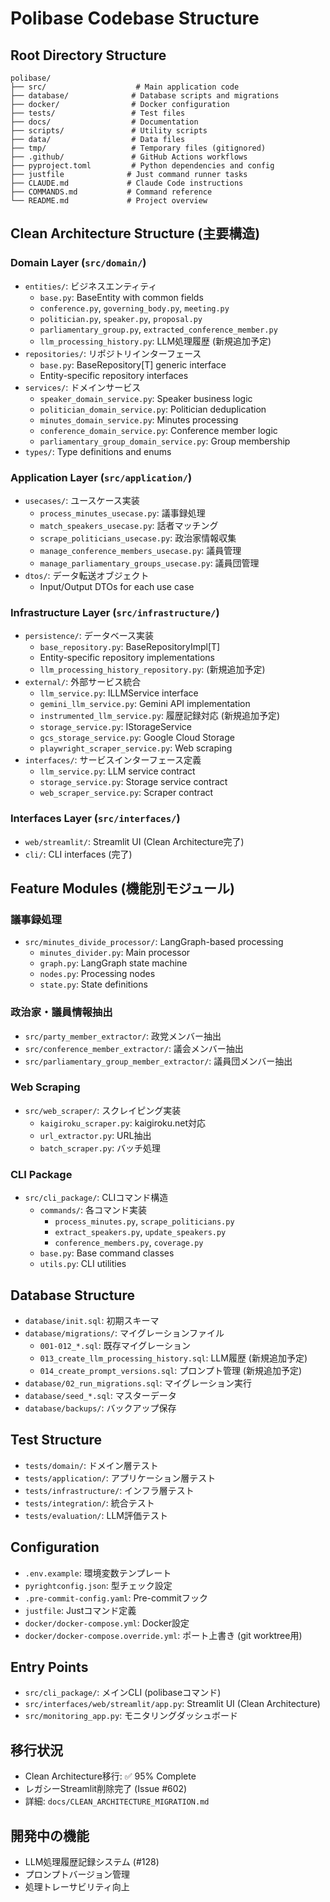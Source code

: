 # Polibase Codebase Structure

## Root Directory Structure
```
polibase/
├── src/                    # Main application code
├── database/              # Database scripts and migrations
├── docker/                # Docker configuration
├── tests/                 # Test files
├── docs/                  # Documentation
├── scripts/               # Utility scripts
├── data/                  # Data files
├── tmp/                   # Temporary files (gitignored)
├── .github/               # GitHub Actions workflows
├── pyproject.toml         # Python dependencies and config
├── justfile              # Just command runner tasks
├── CLAUDE.md             # Claude Code instructions
├── COMMANDS.md           # Command reference
└── README.md             # Project overview
```

## Clean Architecture Structure (主要構造)

### Domain Layer (`src/domain/`)
- `entities/`: ビジネスエンティティ
  - `base.py`: BaseEntity with common fields
  - `conference.py`, `governing_body.py`, `meeting.py`
  - `politician.py`, `speaker.py`, `proposal.py`
  - `parliamentary_group.py`, `extracted_conference_member.py`
  - `llm_processing_history.py`: LLM処理履歴 (新規追加予定)
- `repositories/`: リポジトリインターフェース
  - `base.py`: BaseRepository[T] generic interface
  - Entity-specific repository interfaces
- `services/`: ドメインサービス
  - `speaker_domain_service.py`: Speaker business logic
  - `politician_domain_service.py`: Politician deduplication
  - `minutes_domain_service.py`: Minutes processing
  - `conference_domain_service.py`: Conference member logic
  - `parliamentary_group_domain_service.py`: Group membership
- `types/`: Type definitions and enums

### Application Layer (`src/application/`)
- `usecases/`: ユースケース実装
  - `process_minutes_usecase.py`: 議事録処理
  - `match_speakers_usecase.py`: 話者マッチング
  - `scrape_politicians_usecase.py`: 政治家情報収集
  - `manage_conference_members_usecase.py`: 議員管理
  - `manage_parliamentary_groups_usecase.py`: 議員団管理
- `dtos/`: データ転送オブジェクト
  - Input/Output DTOs for each use case

### Infrastructure Layer (`src/infrastructure/`)
- `persistence/`: データベース実装
  - `base_repository.py`: BaseRepositoryImpl[T]
  - Entity-specific repository implementations
  - `llm_processing_history_repository.py`: (新規追加予定)
- `external/`: 外部サービス統合
  - `llm_service.py`: ILLMService interface
  - `gemini_llm_service.py`: Gemini API implementation
  - `instrumented_llm_service.py`: 履歴記録対応 (新規追加予定)
  - `storage_service.py`: IStorageService
  - `gcs_storage_service.py`: Google Cloud Storage
  - `playwright_scraper_service.py`: Web scraping
- `interfaces/`: サービスインターフェース定義
  - `llm_service.py`: LLM service contract
  - `storage_service.py`: Storage service contract
  - `web_scraper_service.py`: Scraper contract

### Interfaces Layer (`src/interfaces/`)
- `web/streamlit/`: Streamlit UI (Clean Architecture完了)
- `cli/`: CLI interfaces (完了)

## Feature Modules (機能別モジュール)

### 議事録処理
- `src/minutes_divide_processor/`: LangGraph-based processing
  - `minutes_divider.py`: Main processor
  - `graph.py`: LangGraph state machine
  - `nodes.py`: Processing nodes
  - `state.py`: State definitions

### 政治家・議員情報抽出
- `src/party_member_extractor/`: 政党メンバー抽出
- `src/conference_member_extractor/`: 議会メンバー抽出
- `src/parliamentary_group_member_extractor/`: 議員団メンバー抽出

### Web Scraping
- `src/web_scraper/`: スクレイピング実装
  - `kaigiroku_scraper.py`: kaigiroku.net対応
  - `url_extractor.py`: URL抽出
  - `batch_scraper.py`: バッチ処理

### CLI Package
- `src/cli_package/`: CLIコマンド構造
  - `commands/`: 各コマンド実装
    - `process_minutes.py`, `scrape_politicians.py`
    - `extract_speakers.py`, `update_speakers.py`
    - `conference_members.py`, `coverage.py`
  - `base.py`: Base command classes
  - `utils.py`: CLI utilities

## Database Structure
- `database/init.sql`: 初期スキーマ
- `database/migrations/`: マイグレーションファイル
  - `001-012_*.sql`: 既存マイグレーション
  - `013_create_llm_processing_history.sql`: LLM履歴 (新規追加予定)
  - `014_create_prompt_versions.sql`: プロンプト管理 (新規追加予定)
- `database/02_run_migrations.sql`: マイグレーション実行
- `database/seed_*.sql`: マスターデータ
- `database/backups/`: バックアップ保存

## Test Structure
- `tests/domain/`: ドメイン層テスト
- `tests/application/`: アプリケーション層テスト
- `tests/infrastructure/`: インフラ層テスト
- `tests/integration/`: 統合テスト
- `tests/evaluation/`: LLM評価テスト

## Configuration
- `.env.example`: 環境変数テンプレート
- `pyrightconfig.json`: 型チェック設定
- `.pre-commit-config.yaml`: Pre-commitフック
- `justfile`: Justコマンド定義
- `docker/docker-compose.yml`: Docker設定
- `docker/docker-compose.override.yml`: ポート上書き (git worktree用)

## Entry Points
- `src/cli_package/`: メインCLI (polibaseコマンド)
- `src/interfaces/web/streamlit/app.py`: Streamlit UI (Clean Architecture)
- `src/monitoring_app.py`: モニタリングダッシュボード

## 移行状況
- Clean Architecture移行: ✅ 95% Complete
- レガシーStreamlit削除完了 (Issue #602)
- 詳細: `docs/CLEAN_ARCHITECTURE_MIGRATION.md`

## 開発中の機能
- LLM処理履歴記録システム (#128)
- プロンプトバージョン管理
- 処理トレーサビリティ向上
